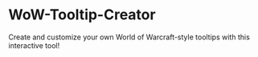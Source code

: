 # WoW-Tooltip-Creator
Create and customize your own World of Warcraft-style tooltips with this interactive tool!
